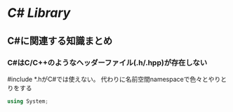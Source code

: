 # ***C# Library***
## **C#に関連する知識まとめ**

### **C#はC/C++のようなヘッダーファイル(.h/.hpp)が存在しない**
#include *.hがC#では使えない。
代わりに名前空間namespaceで色々とやりとりをする
```C#
using System;
```
